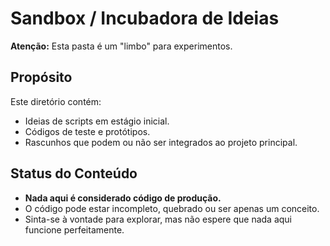 # Sandbox / Incubadora de Ideias

**Atenção:** Esta pasta é um "limbo" para experimentos.

## Propósito

Este diretório contém:
- Ideias de scripts em estágio inicial.
- Códigos de teste e protótipos.
- Rascunhos que podem ou não ser integrados ao projeto principal.

## Status do Conteúdo

- **Nada aqui é considerado código de produção.**
- O código pode estar incompleto, quebrado ou ser apenas um conceito.
- Sinta-se à vontade para explorar, mas não espere que nada aqui funcione perfeitamente.